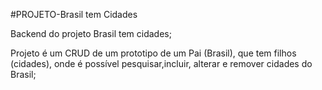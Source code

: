 #PROJETO-Brasil tem Cidades

Backend do projeto Brasil tem cidades;

Projeto é um CRUD de um prototipo de um Pai (Brasil), que tem filhos (cidades), onde é possível pesquisar,incluir, alterar e remover cidades do Brasil;